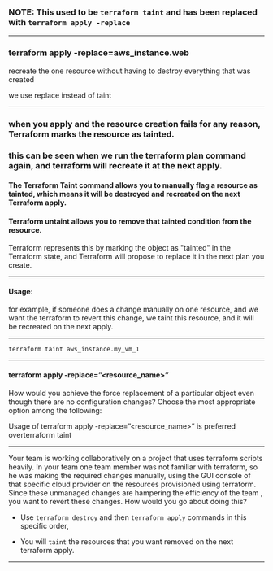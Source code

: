 


### NOTE: This used to be `terraform taint` and has been replaced with `terraform apply -replace`



__________________________________________________________________________________________



### terraform apply -replace=aws_instance.web

recreate the one resource without having to destroy everything that was created

we use replace instead of taint


__________________________________________________________________________________________




### when you apply and the resource creation fails for any reason, Terraform marks the resource as tainted.

### this can be seen when we run the terraform plan command again, and terraform will recreate it at the next apply.


#### The Terraform Taint command allows you to manually flag a resource as tainted, which means it will be destroyed and recreated on the next Terraform apply.

#### Terraform untaint allows you to remove that tainted condition from the resource.

Terraform represents this by marking the object as "tainted" in the Terraform state, and Terraform will propose to replace it in the next plan you create.




__________________________________________________________________________________________




#### Usage:

for example, if someone does a change manually on one resource, and we want the terraform to revert this change, we taint this resource, and it will be recreated on the next apply.




__________________________________________________________________________________________






```hcl
terraform taint aws_instance.my_vm_1
```



__________________________________________________________________________________________


#### terraform apply -replace=”<resource_name>”

How would you achieve the force replacement of a particular object even though there are no configuration changes? Choose the most appropriate option among the following:

Usage of terraform apply -replace=”<resource_name>” is preferred overterraform taint


__________________________________________________________________________________________



Your team is working collaboratively on a project that uses terraform scripts heavily. In your team one team member was not familiar with terraform, so he was making the required changes manually, using the GUI console of that specific cloud provider on the resources provisioned using terraform. Since these unmanaged changes are hampering the efficiency of the team , you want to revert these changes. How would you go about doing this?


-  Use `terraform destroy` and then `terraform apply` commands in this specific order,

-  You will `taint` the resources that you want removed on the next terraform apply.


__________________________________________________________________________________________



